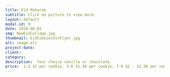 ```yaml
---
title: Eid Mubarak
subtitle: Click on picture to view more.
layout: default
modal-id: 9
date: 2018-06-02
img: NewEidCollage.jpg
thumbnail: EidCookiesForFlyer.jpg
alt: image-alt
project-date: 
client: 
category: 
description:  Your choice vanilla or chocolate. 
price:  1-2 $1 per cookie, 3-6 $1.50 per cookie, 7-9 $2 - $1.50 per cookie ; Dozen Mixed Sizes - $15  (Free  delivery with order of $25 or more)
---
```

